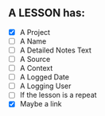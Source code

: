 ## A **LESSON** has:
- [x] A Project
- [ ] A Name
- [ ] A Detailed Notes Text
- [ ] A Source
- [ ] A Context
- [ ] A Logged Date
- [ ] A Logging User
- [ ] If the lesson is a repeat
- [x] Maybe a link